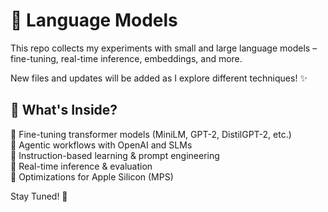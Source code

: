 # 🧠 Language Models

This repo collects my experiments with small and large language models – fine-tuning, real-time inference, embeddings, and more.

New files and updates will be added as I explore different techniques! ✨

## 📌 What's Inside?

🔹 Fine-tuning transformer models (MiniLM, GPT-2, DistilGPT-2, etc.)  
🔹 Agentic workflows with OpenAI and SLMs   
🔹 Instruction-based learning & prompt engineering  
🔹 Real-time inference & evaluation  
🔹 Optimizations for Apple Silicon (MPS)  

Stay Tuned! 🚀 